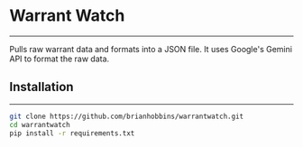 # Warrant Watch
___
Pulls raw warrant data and formats into a JSON file. It uses Google's Gemini API to format the raw data. 


## Installation
___

```bash
git clone https://github.com/brianhobbins/warrantwatch.git
cd warrantwatch
pip install -r requirements.txt
